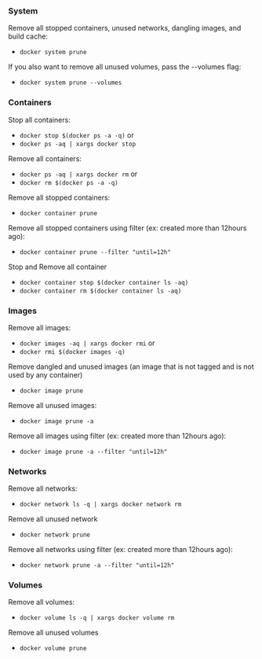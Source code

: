 ### System

Remove all stopped containers, unused networks, dangling images, and build cache:
- `docker system prune`

If you also want to remove all unused volumes, pass the --volumes flag:
- `docker system prune --volumes`

### Containers

Stop all containers:
- `docker stop $(docker ps -a -q)`
or
- `docker ps -aq | xargs docker stop`

Remove all containers: 
- `docker ps -aq | xargs docker rm`
or
- `docker rm $(docker ps -a -q)`

Remove all stopped containers: 
- `docker container prune`

Remove all stopped containers using filter (ex: created more than 12hours ago): 
- `docker container prune --filter "until=12h"`

Stop and Remove all container
- `docker container stop $(docker container ls -aq)`
- `docker container rm $(docker container ls -aq)`

### Images

Remove all images: 
- `docker images -aq | xargs docker rmi`
or
- `docker rmi $(docker images -q)`

Remove dangled and unused images (an image that is not tagged and is not used by any container)
- `docker image prune`

Remove all unused images: 
- `docker image prune -a`

Remove all images using filter (ex: created more than 12hours ago): 
- `docker image prune -a --filter "until=12h"`

### Networks

Remove all networks: 
- `docker network ls -q | xargs docker network rm`

Remove all unused network
- `docker network prune`

Remove all networks using filter (ex: created more than 12hours ago):
- `docker network prune -a --filter "until=12h"`

### Volumes

Remove all volumes: 
- `docker volume ls -q | xargs docker volume rm`

Remove all unused volumes
- `docker volume prune`


